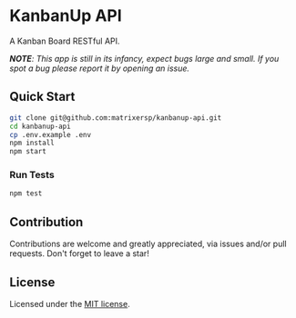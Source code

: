 # KanbanUp API

A Kanban Board RESTful API.

*__NOTE__: This app is still in its infancy, expect bugs large and small. If you spot a bug please report it by opening an issue.*

## Quick Start

```sh
git clone git@github.com:matrixersp/kanbanup-api.git
cd kanbanup-api
cp .env.example .env
npm install
npm start
```

### Run Tests

```sh
npm test
```

## Contribution

Contributions are welcome and greatly appreciated, via issues and/or pull requests. Don't forget to leave a star!

## License

Licensed under the [MIT license](https://github.com/matrixersp/kanbanup-api/blob/master/LICENSE).
